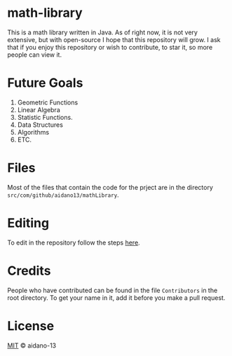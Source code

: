 # math-library

This is a math library written in Java. As of right now, it is not very extensive, but with open-source I hope that this repository will grow. I ask that if you enjoy this repository or wish to contribute, to star it, so more people can view it.

# Future Goals

 1. Geometric Functions
 2. Linear Algebra
 3. Statistic Functions.
 4. Data Structures
 5. Algorithms
 6. ETC.


# Files

Most of the files that contain the code for the prject are in the directory ```src/com/github/aidano13/mathLibrary```. 

# Editing

To edit in the repository follow the steps [here](https://docs.github.com/en/free-pro-team@latest/github/managing-files-in-a-repository/editing-files-in-another-users-repository).

# Credits

People who have contributed can be found in the file ```Contributors``` in the root directory. To get your name in it, add it before you make a pull request.

# License

[MIT](https://choosealicense.com/licenses/mit/) © aidano-13

